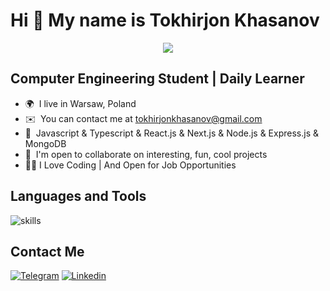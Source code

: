  Hi 👋 My name is Tokhirjon Khasanov
============================

<p align="center">
  <a href="https://github.com/DenverCoder1/readme-typing-svg"><img src="https://readme-typing-svg.herokuapp.com?color=%2336BCF7&lines=Front-end+Developer;Love+Coding;Good+at+Javascript,+React;Always-Learning&font=Fira%20Code&center=true&width=440&height=45&color=1fd655&vCenter=true&size=28"></a>
</p>

 ## Computer Engineering Student | Daily Learner

* 🌍  I live in Warsaw, Poland
* ✉️  You can contact me at [tokhirjonkhasanov@gmail.com](mailto:tokhirjonkhasanov@gmail.com)
* 🧠  Javascript & Typescript & React.js & Next.js & Node.js & Express.js & MongoDB
* 🤝  I'm open to collaborate on interesting, fun, cool projects
* 👨‍💻  I Love Coding | And Open for Job Opportunities

<!-- [![Webprojon's GitHub status ](https://github-readme-stats.vercel.app/api?username=Webprojon&show_icons=true&theme=dark)](https://github.com/Webprojon) -->

## Languages and Tools

![skills](https://skillicons.dev/icons?i=html,css,sass,tailwind,bootstrap,js,ts,react,next,nodejs,expressjs,github,postman,figma,prisma&theme=light)


 ## Contact Me
 
[![Telegram](https://img.shields.io/badge/Telegram-090909?style=for-the-badge&logo=Telegram&logoColor=#1DA1F2)](https://t.me/fullstack777) [![Linkedin](https://img.shields.io/badge/Linkedin-090909?style=for-the-badge&logo=Linkedin&logoColor=#1DA1F2)](https://www.linkedin.com/in/tokhirjon-khasanov/)

